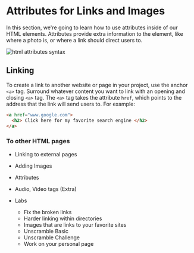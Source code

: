 # Attributes for Links and Images

In this section, we're going to learn how to use attributes inside of our HTML elements. Attributes provide extra information to the element, like where a photo is, or where a link should direct users to.

![html attributes syntax](https://s3.amazonaws.com/upperline/curriculum-assets/html/attribute-syntax.png)

##  Linking
To create a link to another website or page in your project, use the anchor `<a>` tag. Surround whatever content you want to link with an opening and closing `<a>` tag. The `<a>` tag takes the attribute `href`, which points to the address that the link will send users to. For example:

```html
<a href="www.google.com">
  <h2> Click here for my favorite search engine </h2>
</a>
```

### To other HTML pages

+ Linking to external pages

+ Adding Images

+ Attributes

+ Audio, Video tags (Extra)

+ Labs
  + Fix the broken links
  + Harder linking within directories
  + Images that are links to your favorite sites
  + Unscramble Basic
  + Unscramble Challenge
  + Work on your personal page
